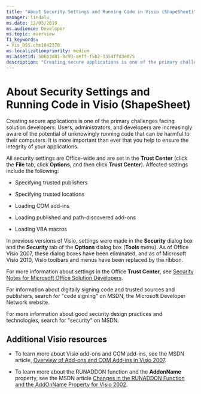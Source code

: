 ```yaml
---
title: "About Security Settings and Running Code in Visio (ShapeSheet)" 
manager: lindalu
ms.date: 12/03/2019
ms.audience: Developer
ms.topic: overview
f1_keywords:
- Vis_DSS.chm1042370 
ms.localizationpriority: medium
ms.assetid: 506b3d81-9c93-aeff-f5b2-3354ffd3e075
description: "Creating secure applications is one of the primary challenges facing solution developers. Users, administrators, and developers are increasingly aware of the potential of unknowingly running code that can be harmful to their computers. It is more important than ever that you help to ensure the integrity of your applications."
---
```


# About Security Settings and Running Code in Visio (ShapeSheet)

 Creating secure applications is one of the primary challenges facing solution developers. Users, administrators, and developers are increasingly aware of the potential of unknowingly running code that can be harmful to their computers. It is more important than ever that you help to ensure the integrity of your applications. 
  
All security settings are Office-wide and are set in the **Trust Center** (click the **File** tab, click **Options**, and then click **Trust Center**). Affected settings include the following:
  
- Specifying trusted publishers
    
- Specifying trusted locations
    
- Loading COM add-ins 
    
- Loading published and path-discovered add-ons
    
- Loading VBA macros
    
In previous versions of Visio, settings were made in the **Security** dialog box and the **Security** tab of the **Options** dialog box (**Tools** menu). As of Office Visio 2007, these dialog boxes have been eliminated, and as of Microsoft Visio 2010, Visio toolbars and menus have been replaced by the ribbon. 
  
For more information about settings in the Office **Trust Center**, see [Security Notes for Microsoft Office Solution Developers](https://docs.microsoft.com/previous-versions/office/developer/office-2007/aa433259(v=office.12)).
  
 For information about digitally signing code and trusted sources and publishers, search for "code signing" on MSDN, the Microsoft Developer Network website. 
  
For more information about good security design practices and technologies, search for "security" on MSDN. 
  
## Additional Visio resources

- To learn more about Visio add-ons and COM add-ins, see the MSDN article, [Overview of Add-ons and COM Add-ins in Visio 2007](https://docs.microsoft.com/previous-versions/office/developer/office-2007/bb851468(v=office.12)).
    
- To learn more about the RUNADDON function and the **AddonName** property, see the MSDN article [Changes in the RUNADDON Function and the AddOnName Property for Visio 2002](https://docs.microsoft.com/previous-versions/office/developer/office-xp/aa140368(v=office.10)).
    


